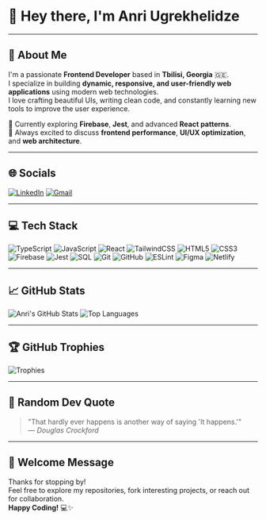 # 👋 Hey there, I'm Anri Ugrekhelidze  

---

## 💫 About Me  

I'm a passionate **Frontend Developer** based in **Tbilisi, Georgia** 🇬🇪.  
I specialize in building **dynamic, responsive, and user-friendly web applications** using modern web technologies.  
I love crafting beautiful UIs, writing clean code, and constantly learning new tools to improve the user experience.  

🧠 Currently exploring **Firebase**, **Jest**, and advanced **React patterns**.  
💬 Always excited to discuss **frontend performance**, **UI/UX optimization**, and **web architecture**.

---

## 🌐 Socials  

[![LinkedIn](https://img.shields.io/badge/LinkedIn-0077B5?style=for-the-badge&logo=linkedin&logoColor=white)](https://www.linkedin.com/in/anri-ugrexelidze-485703325/)
[![Gmail](https://img.shields.io/badge/Email-D14836?style=for-the-badge&logo=gmail&logoColor=white)](mailto:anriugrexelidze2006@gmail.com)

---

## 💻 Tech Stack  

![TypeScript](https://img.shields.io/badge/TypeScript-3178C6?style=for-the-badge&logo=typescript&logoColor=white)
![JavaScript](https://img.shields.io/badge/JavaScript-F7DF1E?style=for-the-badge&logo=javascript&logoColor=black)
![React](https://img.shields.io/badge/React-20232A?style=for-the-badge&logo=react&logoColor=61DAFB)
![TailwindCSS](https://img.shields.io/badge/Tailwind_CSS-06B6D4?style=for-the-badge&logo=tailwind-css&logoColor=white)
![HTML5](https://img.shields.io/badge/HTML5-E34F26?style=for-the-badge&logo=html5&logoColor=white)
![CSS3](https://img.shields.io/badge/CSS3-1572B6?style=for-the-badge&logo=css3&logoColor=white)
![Firebase](https://img.shields.io/badge/Firebase-FFCA28?style=for-the-badge&logo=firebase&logoColor=black)
![Jest](https://img.shields.io/badge/Jest-C21325?style=for-the-badge&logo=jest&logoColor=white)
![SQL](https://img.shields.io/badge/SQL-003B57?style=for-the-badge&logo=postgresql&logoColor=white)
![Git](https://img.shields.io/badge/Git-F05032?style=for-the-badge&logo=git&logoColor=white)
![GitHub](https://img.shields.io/badge/GitHub-181717?style=for-the-badge&logo=github&logoColor=white)
![ESLint](https://img.shields.io/badge/ESLint-4B32C3?style=for-the-badge&logo=eslint&logoColor=white)
![Figma](https://img.shields.io/badge/Figma-F24E1E?style=for-the-badge&logo=figma&logoColor=white)
![Netlify](https://img.shields.io/badge/Netlify-00C7B7?style=for-the-badge&logo=netlify&logoColor=white)

---

## 📈 GitHub Stats  

![Anri's GitHub Stats](https://github-readme-stats.vercel.app/api?username=anri39&show_icons=true&theme=tokyonight&hide_border=true)
![Top Languages](https://github-readme-stats.vercel.app/api/top-langs/?username=anri39&layout=compact&theme=tokyonight&hide_border=true)

---

## 🏆 GitHub Trophies  

![Trophies](https://github-profile-trophy.vercel.app/?username=anri39&theme=tokyonight&no-frame=true&margin-w=10)

---

## 🧠 Random Dev Quote  

> "That hardly ever happens is another way of saying 'It happens.'"  
> — *Douglas Crockford*

---

## 🚀 Welcome Message  

Thanks for stopping by!  
Feel free to explore my repositories, fork interesting projects, or reach out for collaboration.  
**Happy Coding!** 💻✨
